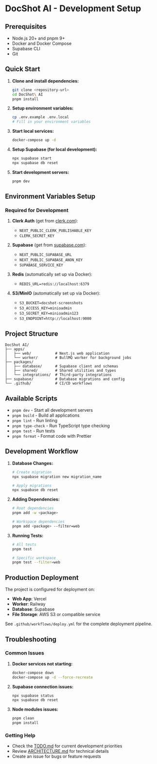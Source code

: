 # DocShot AI - Development Setup

## Prerequisites

- Node.js 20+ and pnpm 9+
- Docker and Docker Compose
- Supabase CLI
- Git

## Quick Start

1. **Clone and install dependencies:**
   ```bash
   git clone <repository-url>
   cd DocShot\ AI
   pnpm install
   ```

2. **Setup environment variables:**
   ```bash
   cp .env.example .env.local
   # Fill in your environment variables
   ```

3. **Start local services:**
   ```bash
   docker-compose up -d
   ```

4. **Setup Supabase (for local development):**
   ```bash
   npx supabase start
   npx supabase db reset
   ```

5. **Start development servers:**
   ```bash
   pnpm dev
   ```

## Environment Variables Setup

### Required for Development

1. **Clerk Auth** (get from [clerk.com](https://clerk.com)):
   - `NEXT_PUBLIC_CLERK_PUBLISHABLE_KEY`
   - `CLERK_SECRET_KEY`

2. **Supabase** (get from [supabase.com](https://supabase.com)):
   - `NEXT_PUBLIC_SUPABASE_URL`
   - `NEXT_PUBLIC_SUPABASE_ANON_KEY`
   - `SUPABASE_SERVICE_KEY`

3. **Redis** (automatically set up via Docker):
   - `REDIS_URL=redis://localhost:6379`

4. **S3/MinIO** (automatically set up via Docker):
   - `S3_BUCKET=docshot-screenshots`
   - `S3_ACCESS_KEY=minioadmin`
   - `S3_SECRET_KEY=minioadmin123`
   - `S3_ENDPOINT=http://localhost:9000`

## Project Structure

```
DocShot AI/
├── apps/
│   ├── web/           # Next.js web application
│   └── worker/        # BullMQ worker for background jobs
├── packages/
│   ├── database/      # Supabase client and schemas
│   ├── shared/        # Shared utilities and types
│   └── integrations/  # Third-party integrations
├── supabase/          # Database migrations and config
└── .github/           # CI/CD workflows
```

## Available Scripts

- `pnpm dev` - Start all development servers
- `pnpm build` - Build all applications
- `pnpm lint` - Run linting
- `pnpm type-check` - Run TypeScript type checking
- `pnpm test` - Run tests
- `pnpm format` - Format code with Prettier

## Development Workflow

1. **Database Changes:**
   ```bash
   # Create migration
   npx supabase migration new migration_name
   
   # Apply migrations
   npx supabase db reset
   ```

2. **Adding Dependencies:**
   ```bash
   # Root dependencies
   pnpm add -w <package>
   
   # Workspace dependencies  
   pnpm add <package> --filter=web
   ```

3. **Running Tests:**
   ```bash
   # All tests
   pnpm test
   
   # Specific workspace
   pnpm test --filter=web
   ```

## Production Deployment

The project is configured for deployment on:

- **Web App**: Vercel
- **Worker**: Railway  
- **Database**: Supabase
- **File Storage**: AWS S3 or compatible service

See `.github/workflows/deploy.yml` for the complete deployment pipeline.

## Troubleshooting

### Common Issues

1. **Docker services not starting:**
   ```bash
   docker-compose down
   docker-compose up -d --force-recreate
   ```

2. **Supabase connection issues:**
   ```bash
   npx supabase status
   npx supabase db reset
   ```

3. **Node modules issues:**
   ```bash
   pnpm clean
   pnpm install
   ```

### Getting Help

- Check the [TODO.md](./TODO.md) for current development priorities
- Review [ARCHITECTURE.md](./ARCHITECTURE.md) for technical details
- Create an issue for bugs or feature requests